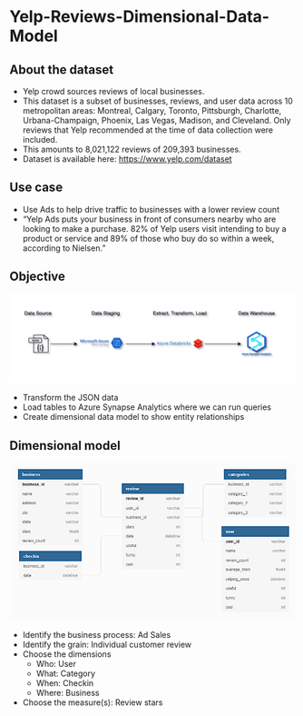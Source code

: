 # Yelp-Reviews-Dimensional-Data-Model

## About the dataset
- Yelp crowd sources reviews of local businesses. 
- This dataset is a subset of businesses, reviews, and user data across 10 metropolitan areas: Montreal, Calgary, Toronto, Pittsburgh, Charlotte, Urbana-Champaign, Phoenix, Las Vegas, Madison, and Cleveland. Only reviews that Yelp recommended at the time of data collection were included. 
- This amounts to 8,021,122 reviews of 209,393 businesses.
- Dataset is available here: https://www.yelp.com/dataset

## Use case
- Use Ads to help drive traffic to businesses with a lower review count
- “Yelp Ads puts your business in front of consumers nearby who are looking to make a purchase. 82% of Yelp users visit intending to buy a product or service and 89% of those who buy do so within a week, according to Nielsen.”

## Objective
![](https://github.com/smithashley/Yelp-Reviews-Dimensional-Data-Model/blob/main/images/yd_diagram.png)
- Transform the JSON data 
- Load tables to Azure Synapse Analytics where we can run queries 
- Create dimensional data model to show entity relationships

## Dimensional model
![](https://github.com/smithashley/Yelp-Reviews-Dimensional-Data-Model/blob/main/images/dim_model.png)
- Identify the business process: Ad Sales
- Identify the grain: Individual customer review
- Choose the dimensions
    - Who: User
    - What: Category
    - When: Checkin
    - Where: Business
- Choose the measure(s): Review stars



